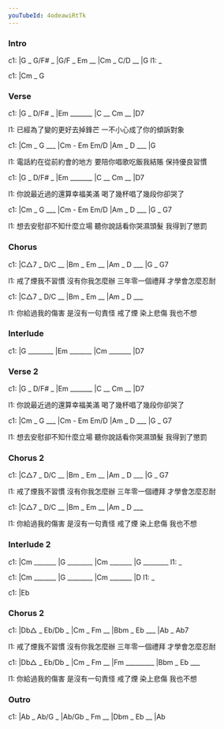 ```yaml
---
youTubeId: 4odeawiRtTk
---
```


### Intro

c1: |G _ G/F# _ |G/F _ Em __ |Cm _ C/D __ |G
l1:  _

c1: |Cm _ G

### Verse

c1: |G _ D/F# _ |Em _______ |C __ Cm __ |D7

l1: 已經為了變的更好去掉鋒芒 一不小心成了你的傾訴對象

c1: |Cm _ G ___ |Cm - Em Em/D |Am _ D ___ |G

l1: 電話約在從前約會的地方 要陪你唱歌吃飯我結賬 保持優良習慣

c1: |G _ D/F# _ |Em _______ |C __ Cm __ |D7

l1: 你說最近過的還算幸福美滿 喝了幾杯唱了幾段你卻哭了

c1: |Cm _ G ___ |Cm - Em Em/D |Am _ D ___ |G _ G7

l1: 想去安慰卻不知什麼立場 聽你說話看你哭濕頭髮 我得到了懲罰

### Chorus

c1: |C△7 _ D/C __ |Bm _ Em __ |Am _ D ___ |G _ G7

l1: 戒了煙我不習慣 沒有你我怎麼辦 三年零一個禮拜 才學會怎麼忍耐

c1: |C△7 _ D/C __ |Bm _ Em __ |Am _ D ___

l1: 你給過我的傷害 是沒有一句責怪 戒了煙 染上悲傷 我也不想

### Interlude

c1: |G ________ |Em _______ |Cm _______ |D7

### Verse 2

c1: |G _ D/F# _ |Em _______ |C __ Cm __ |D7

l1: 你說最近過的還算幸福美滿 喝了幾杯唱了幾段你卻哭了

c1: |Cm _ G ___ |Cm - Em Em/D |Am _ D ___ |G _ G7

l1: 想去安慰卻不知什麼立場 聽你說話看你哭濕頭髮 我得到了懲罰

### Chorus 2

c1: |C△7 _ D/C __ |Bm _ Em __ |Am _ D ___ |G _ G7

l1: 戒了煙我不習慣 沒有你我怎麼辦 三年零一個禮拜 才學會怎麼忍耐

c1: |C△7 _ D/C __ |Bm _ Em __ |Am _ D ___

l1: 你給過我的傷害 是沒有一句責怪 戒了煙 染上悲傷 我也不想

### Interlude 2

c1: |Cm _______ |G ________ |Cm _______ |G ________ 
l1:  _

c1: |Cm _______ |G ________ |Cm _______ |D
l1:  _

c1: |Eb

### Chorus 2

c1: |Db△ _ Eb/Db _ |Cm _ Fm __ |Bbm _ Eb ___ |Ab _ Ab7

l1: 戒了煙我不習慣 沒有你我怎麼辦 三年零一個禮拜 才學會怎麼忍耐

c1: |Db△ _ Eb/Db _ |Cm _ Fm __ |Fm _________ |Bbm _ Eb ___ 

l1: 你給過我的傷害 是沒有一句責怪 戒了煙 染上悲傷 我也不想

### Outro

c1: |Ab _ Ab/G _ |Ab/Gb _ Fm __ |Dbm _ Eb __ |Ab
